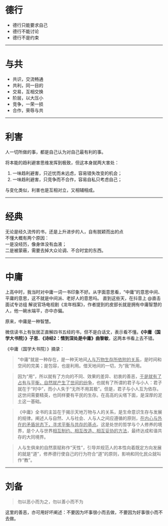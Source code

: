 

# 德行
- 德行只能要求自己
- 德行不能讨论
- 德行不是约束

---
# 与共
- 共识，交流畅通
- 共利，同一目的
- 交易，互相交换
- 阶层，以大压小
- 竞争，一荣一损
- 合作，荣辱与共

---
# 利害
人一切所做的事，都是自己认为对自己最有利的事。

将本能的趋利避害思维发挥到极致，但这本身就两大害处：
1. 一味趋利避害，只近忧而未远虑，容易错失改变的机会；
2. 一味趋利避害，只竞争而不合作，容易自私只考虑自己；

与变化类似，利害也是互相对立，又相辅相成。

---
# 经典
无论是经久流传的书，还是上升进步的人，自有脱颖而出的点<br>
不懂大概有两个原因：<br>
一是没经历，像身体没有血液；<br>
二是被蒙蔽，需要去掉大众论调、不合时宜的东西。

---
# 中庸
上高中时，我当时对中庸一词一书印象不好。从字面意思看，“中庸”的意思中间、平庸的意思，这不就是中间派、老好人的意思吗。
直到这些天，在抖音上 @直击面试专访组 解说官场电视剧《龙年档案》，作者提到的皮部长就是拥有中庸智慧的人，他一碗水端平，亦中亦偏。

原来，中庸是一种智慧。

微信读书上有张居正直解四书五经的书，但不是白话文，表示看不懂。**《中庸（国学大书院）》子思**、**《诗经2：情到深处是中庸》曲黎敏**，这两本书看上去不错。

《中庸（国学大书院）》摘录：

> “中庸”就是一种存在，是一种天地间<u>人与万物生存所依附的关系</u>，是时间和空间的完美；是包容，也是利用。借天地间的一切，为“我”所用。

> 因为“用”，所以就有了方向的不同、效果的差异、初衷的善恶，<u>于是就有了占有与平衡，自然就产生了世间的纷争</u>，也就有了所谓的君子与小人：君子就在于“时中”，而小人失于“无所不用其极”。但是，君子与小人互为依存。这世间需要精英，也同样要有平民的生存。在高高的尖塔下面，是深厚的泥土这一基础。

> 《中庸》全书的主旨在于揭示天地万物与人的关系，是生命意识生存与发展的规律。阐述人与自然、人与社会、人与人之间应遵循的原则，<u>在内心与外在的矛盾状态下，寻求平衡与共存的基点</u>。这是处世的哲学与个人修养的境界，是个人与世界<u>相互制约、相互改造、相互妥协的方法</u>，最终达成和谐共存的大同境界。

> 人与生俱来的自然禀赋称作“天性”，引导并规范人的本性向着既定方向发展的就是“道”，修养德行使自己的行为符合“道”的原则，影响和同化民众就叫作“教”。

---
# 刘备
> 勿以恶小而为之，勿以善小而不为

这里的善恶，亦可用好坏阐述：不要因为坏事很小而去做，不要因为好事很小而不去做。
